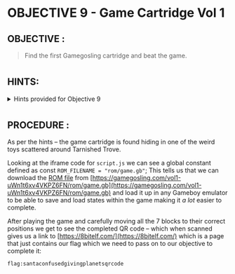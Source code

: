# OBJECTIVE 9 - Game Cartridge Vol 1 #

## OBJECTIVE : ##
>Find the first Gamegosling cartridge and beat the game.
#  

## HINTS: ##
<details>
  <summary>Hints provided for Objective 9</summary>
  
>-  Listen for the gameboy cartridge detector's proximity sound that activates when near buried treasure. It may be worth checking around the strange toys in the Tarnished Trove.
>-  Giving things a little push never hurts.
>-  Out of sight but not out of ear-shot
>-  You think you fixed the QR code? Did you scan it and see where it leads?
</details>

#  

## PROCEDURE : ##

As per the hints – the game cartridge is found hiding in one of the weird toys scattered around Tarnished Trove.

Looking at the iframe code for `script.js` we can see a global constant defined as const `ROM_FILENAME = "rom/game.gb"`; 
This tells us that we can download the [ROM file](Assets/Vol1%20-%20game.gb) from [https://gamegosling.com/vol1-uWn1t6xv4VKPZ6FN/rom/game.gb](https://gamegosling.com/vol1-uWn1t6xv4VKPZ6FN/rom/game.gb) and load it up in any Gameboy emulator to be able to save and load states within the game making it *a lot* easier to complete.

After playing the game and carefully moving all the 7 blocks to their correct positions we get to see the completed QR code – which when scanned gives us a link to [https://8bitelf.com/](https://8bitelf.com/) which is a page that just contains our flag which we need to pass on to our objective to complete it:

```
flag:santaconfusedgivingplanetsqrcode
```
